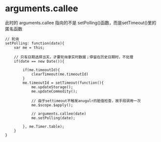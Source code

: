 ﻿arguments.callee
=========================

此时的 arguments.callee 指向的不是 setPolling()函数，而是setTimeout()里的匿名函数

```
// 轮询
setPolling: function(date){
	var me = this;

	// 只有日期选择当天，才要轮询拿实时数据；停留在历史日期时，不处理
	if(date == new Date()){

		if(me.timeoutId){
			clearTimeout(me.timeoutId)
		}
		me.timeoutId = setTimeout(function(){
			me.updateStorage();
			me.updateCommodity();

			// 由于settimeout不触发anugulr的脏值检查，故手段调用一次
			me.$scope.$apply();

			// arguments.callee(date)
			me.setPolling(date);

		}, me.Timer.table);
	}
}
```